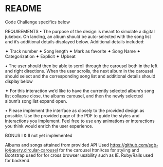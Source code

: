 # README

Code Challenge specifics below

REQUIREMENTS
• The purpose of the design is meant to simulate a digital jukebox. On landing, an album should be auto-selected 
with the song list and it’s additional details displayed below. Additional details included:

✦ Track number 
✦ Song length 
✦ Mark as favorite 
✦ Song Name 
✦ Categorization 
✦ Explicit 
✦ Upbeat

• The user should then be able to scroll through the carousel both in the left and right directions.
When the user scrolls, the next album in the carousel should select and the corresponding song list and additional details should display below

✦ For this interaction we’d like to have the currently selected album’s song list collapse close, the albums carousel, and then the newly selected album’s song list expand open.

• Please implement the interface as closely to the provided design as possible.
Use the provided page of the PDF to guide the styles and interactions you implement. Feel free to use any animations or interactions you think would enrich the user experience.

BONUS I & II not yet implemented


Albums and songs attained from provided API 
Used https://github.com/sgb-io/jquery.circular-carousel for the carousel 
html/css for styling and Bootstrap used for for cross browser usability such as IE. 
Ruby/Rails used for backend.
